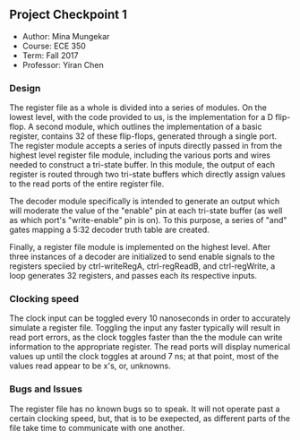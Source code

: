 ## Project Checkpoint 1
 - Author: Mina Mungekar
 - Course: ECE 350
 - Term: Fall 2017
 - Professor: Yiran Chen
 
 ### Design
 The register file as a whole is divided into a series of modules. On the lowest level, with the code provided to us, is the implementation for a D flip-flop. A second module, which outlines the implementation of a basic register, contains 32 of these flip-flops, generated through a single port. The register module accepts a series of inputs directly passed in from the highest level register file module, including the various ports and wires needed to construct a tri-state buffer. In this module, the output of each register is routed through two tri-state buffers which directly assign values to the read ports of the entire register file.
 
 The decoder module specifically is intended to generate an output which will moderate the value of the "enable" pin at each tri-state buffer (as well as which port's "write-enable" pin is on). To this purpose, a series of "and" gates mapping a 5:32 decoder truth table are created. 
 
 Finally, a register file module is implemented on the highest level. After three instances of a decoder are initialized to send enable signals to the registers speciied by ctrl-writeRegA, ctrl-regReadB, and ctrl-regWrite, a loop generates 32 registers, and passes each its respective inputs.
 
 ### Clocking speed
 
 The clock input can be toggled every 10 nanoseconds in order to accurately simulate a register file. Toggling the input any faster typically will result in read port errors, as the clock toggles faster than the the module can write information to the appropriate register. The read ports will display numerical values up until the clock toggles at around 7 ns; at that point, most of the values read appear to be x's, or, unknowns.
 
 ### Bugs and Issues
 
 The register file has no known bugs so to speak. It will not operate past a certain clocking speed, but, that is to be exepected, as different parts of the file take time to communicate with one another.
